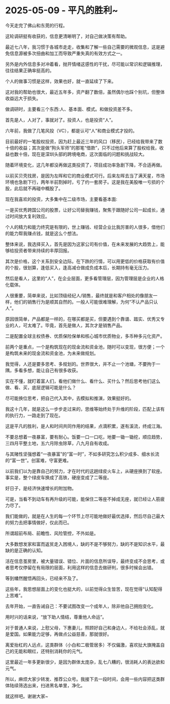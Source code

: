 # 2025-05-09 - 平凡的胜利~

今天走完了佛山和东莞的行程。

这轮调研挺有收获的，信息更清晰明了，对自己做决策有帮助。

最近七八年，我习惯于各城市走走，收集和了解一些自己需要的微观信息，这是避免信息源被多次扭曲和加工而导致严重失真的有效方式之一。

另外是内外信息多对冲着看，抛开情绪这感性的干扰，尽可能以常识和逻辑推理，往往结果正确率挺高的。

个人的做事习惯是这样，效果也好，就一直延续了下来。

这对我的帮助也很大，最近五年多，资产翻了数倍，虽然偶尔也踩个别坑，但整体收益远大于损失。

做调研时，主要看三个东西:人、基本面、模式。和做投资差不多。

首先是人，人对了，事就对了。投资人，也是投资“人”。

六年前，我做了几笔风投（VC），都是认可“人”和商业模式才投的。

目前最好的一笔股权投资，因为赶上最近三年的风口（移民），已经给我带来了数十倍的收益；其次是做“狗头军师”的那笔“借款”，只不过他后来算了股权给我，收益也数十倍，现在是深圳头部的跨境电商，这次面临的问题和挑战较大。

随着环境变化，这几年都没再做这类投资了，项目成功率急剧下降，不合适再做。

以前买贝壳找房，是因为左晖和它的商业模式可行。后来左晖去当了满天星，市场环境也急剧下行，两年半前割掉时，亏了约一套房子。这是我在美股唯一亏损的个股，此后就不再碰中概股了。

现在我喜欢的投资，大多集中在二级市场，主要看基本面:

一是买优秀跨国公司的股票，让好公司替我赚钱，聚焦于跟随好公司一起成长，通过时间放大复利效应。

个人的精力和能力终究是有限的，世上赚钱、经营企业比我厉害的人很多，借他们的能力帮我赚点钱，就是这么个想法。  
  
整体来说，我选择买入，首先是因为这家公司有价值，在未来发展的大趋势上，能够给投资者带来持续的丰厚回报。  
  
其次是价格，这个关系到安全边际。在下跌的行情，可以用更低的价格获取有价值的个股，很划算，逢低买入，逢高减仓做成负成本后，长期持有毫无压力。

然后是看人，这里的“人”，在企业层面，更多看管理层，因为管理层是企业的人格化载体。

人很重要，简单来说，比如顶级经纪人/销售，最终就是和客户相处的像朋友一样，他们的销售行为是顺其自然的。一般人可能很难理解，为何“不认产品只认人”。

原因很简单，产品都是一样的，在哪买都是买，但要遇到个靠谱、踏实、优秀又专业的人，可太难了。毕竟，首先是做人，其次才是销售产品。

二是配置全球主权债券、优质保险保单和核心城市优质物业，多币种多元化资产。

前两个是重点，一个是构筑现在的现金流和资金池，随时可以变现，很方便；一个是构筑未来的现金流和资金池，为未来做规划。

我觉得，人还是要多思考、多规划的。世界很大，并不止一个池塘，不要拘于一隅，多看多想，能让自己有很多收获。

实在不懂，就盯着富人们，看他们做什么、看什么、买什么？然后思考他们这么做、看、买，底层逻辑可能是什么？

尽可能换位思考，把自己代入其中，去模拟和推演，效果挺好的。

我这十几年，就是这么一步步走过来的，思维等始终处于升维的阶段，匹配上该有的执行力，一路走到了现在。

这是平凡的胜利，是人和时间共同作用的结果，点滴积累，遂有溪流，终成江海。

不要总想着一夜暴富，要有耐心。饭要一口一口吃，地要一锄一锄挖，顺应趋势，三四月平整土地，五六月除虫除草，八九月自有收成。

与其赌性坚强想着“一夜暴富”的“富一时”，不如多研究怎么积少成多、细水长流的“富一世”。创富难，守富更难。

以前我们以为是靠自己的努力，才在时代的这趟绿皮火车上，从硬座换到了软座。事实是，整个绿皮车换成了高铁，硬座变成了二等座。

好日子，是经济快速增长的附加物。

可是，当看不到动车有再升级的可能，能保住二等座不掉成无座，就已经让人筋疲力尽了。

我们能做的，就是在人生的每一个环节上尽可能地做好最优选择，然后尽自己最大的努力去把事情做好，仅此而已。

所谓超前布局、前瞻性、风险管控，不外如是。

大多数想发家和富而返贫走入困境人，缺的不是不够努力，缺的不是知识水平，最缺的是正确的认知。

活在信息茧房里，被大量错误、错位、片面的信息所误导，最终变成不会思考，或者思考仅停留在有局限的层面，利用这样的信息去做研判，很多时候会出错。

等到幡然醒悟再回头，已经来不及了。

这些年，我思想层面上的变化也挺大的，以前觉得众生皆苦，现在觉得“认知配得上苦难”。

去年开始，一直告诫自己：不要试图改变一个成年人，除非他自己拥抱变化。

用时兴的话来说，“放下助人情结，尊重他人命运”。

对于普通人来说，上慰父母，下惠妻儿，照顾好自己和身边人，不给社会添乱，就是爱国。如果能力足够，再做点公益慈善，那就很好。

离爱抬杠的人远点，这类群体（小白和二极管居多）不仅偏激，喜欢扯大旗掩盖自己的无能和眼红，还特别消耗你的元气。

这里最近一年多更新很少，是因为群体太庞杂，乱七八糟的，很消耗人的表达欲和元气。

所以，麻烦大家少转发、推荐公众号。我接下去一段时间，会用一些内容把这类群体陆续筛选出来，扫进黑名单里，净化。

就这样吧。谢谢大家~